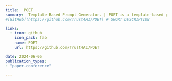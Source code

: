 ```yaml
---
title:  POET
summary:  Template-Based Prompt Generator. | POET is a template-based prompt generator for testing large language models (LLMs). It leverages customizable JSON templates to create diverse prompts, enabling comprehensive evaluation across various scenarios and inputs. This tool is complementary to EVA
#[GitHub](https://github.com/Trust4AI/POET) # SHORT DESCRIPTION 

links:
  - icon: github 
    icon_pack: fab
    name: POET 
    url: https://github.com/Trust4AI/POET

date: 2024-06-05      
publication_types: 
- "paper-conference"

---
```



